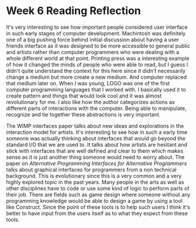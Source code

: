 # Week 6 Reading Reflection

It's very interesting to see how important people considered user interface in such early stages of computer development. Machintosh was definitely one of a big pushing force behind initial discussion about having a user friends interface as it was designed to be more accessible to general public and artists rather than computer programmers who were dealing with a whole different world at that point. Printing press was a interesting example of how it changed the minds of people who were able to read, but I guess I didn't quite understand the context for this here since it didn't necessarily change a medium but more create a new medium. And computer replaced that medium later on. When I was young, LOGO was one of the first computer programming languages that I worked with. I basically used it to create pattern and things that would look cool and it was almost revolutionary for me. I also like how the author categorizes actions as different parts of interactions with the computer. Being able to manipulate, recognize and tie together these abstractions is very important. 


The WIMP interfaces paper talks about new ideas and explorations in the interaction model for artists. It's interesting to see how in such a early time someone was actually thinking about interfaces that would go beyond the standard I/O that we are used to. It talks about how artists are hesitant and stick with interfaces that are well defined and clear to them which makes sense as it is just another thing someone would need to worry about. The paper on *Alternative Programming Interfaces for Alternative Programmers* talks about graphical interfaces for programmers from a non technical background. This is evolutionary since this is a very common and a very highly explored topic in the past years. Many people in the arts as well as other disciplines have to code or use some kind of logic to perform parts of their job. There are fields such as game design where someone without any programming knowledge would be able to design a game by using a tool like Construct. Since the point of these tools is to help such users I think it's better to have input from the users itself as to what they expect from these tools. 